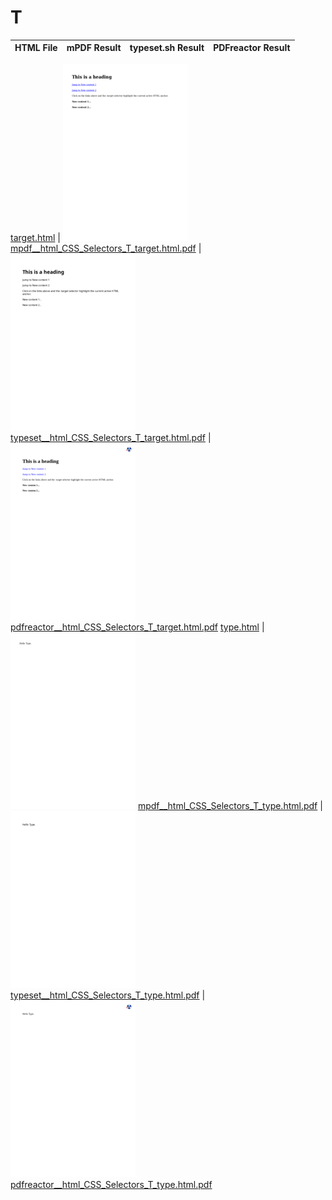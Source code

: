 
# T
HTML File | mPDF Result | typeset.sh Result | PDFreactor Result
------------ | ------------- | ------------- | -------------

[target.html](/html/CSS%20Selectors/T/target.html) | ![](result/mpdf__html_CSS_Selectors_T_target.html.png) [mpdf__html_CSS_Selectors_T_target.html.pdf](result/mpdf__html_CSS_Selectors_T_target.html.pdf) | ![](result/typeset__html_CSS_Selectors_T_target.html.png) [typeset__html_CSS_Selectors_T_target.html.pdf](result/typeset__html_CSS_Selectors_T_target.html.pdf) | ![](result/pdfreactor__html_CSS_Selectors_T_target.html.png) [pdfreactor__html_CSS_Selectors_T_target.html.pdf](result/pdfreactor__html_CSS_Selectors_T_target.html.pdf)
[type.html](/html/CSS%20Selectors/T/type.html) | ![](result/mpdf__html_CSS_Selectors_T_type.html.png) [mpdf__html_CSS_Selectors_T_type.html.pdf](result/mpdf__html_CSS_Selectors_T_type.html.pdf) | ![](result/typeset__html_CSS_Selectors_T_type.html.png) [typeset__html_CSS_Selectors_T_type.html.pdf](result/typeset__html_CSS_Selectors_T_type.html.pdf) | ![](result/pdfreactor__html_CSS_Selectors_T_type.html.png) [pdfreactor__html_CSS_Selectors_T_type.html.pdf](result/pdfreactor__html_CSS_Selectors_T_type.html.pdf)
